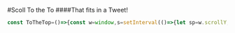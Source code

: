 #Scoll To the To
####That fits in a Tweet!

```javascript
const ToTheTop=()=>{const w=window,s=setInterval(()=>{let sp=w.scrollY;if (w.scrollY > 0)sp-=15,w.scrollTo(0, sp);else clearInterval(s)})}
```
